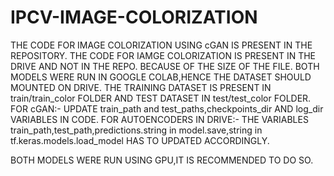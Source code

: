 # IPCV-IMAGE-COLORIZATION
THE CODE FOR IMAGE COLORIZATION USING cGAN IS PRESENT IN THE REPOSITORY. THE CODE FOR IAMGE COLORIZATION IS PRESENT IN THE DRIVE AND NOT IN THE REPO. BECAUSE OF THE SIZE OF THE FILE.
BOTH MODELS WERE RUN IN GOOGLE COLAB,HENCE THE DATASET SHOULD MOUNTED ON DRIVE.
THE TRAINING DATASET IS PRESENT IN train/train_color FOLDER AND TEST DATASET IN test/test_color FOLDER.
FOR cGAN:-
UPDATE train_path and test_paths,checkpoints_dir AND log_dir VARIABLES IN CODE.
FOR AUTOENCODERS IN DRIVE:-
THE VARIABLES train_path,test_path,predictions.string in model.save,string in tf.keras.models.load_model HAS TO UPDATED ACCORDINGLY.

BOTH MODELS WERE RUN USING GPU,IT IS RECOMMENDED TO DO SO.
